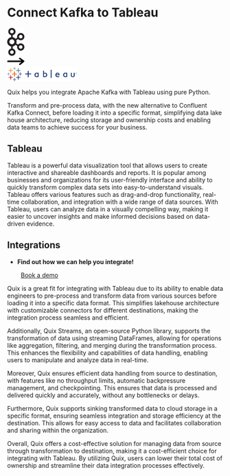 # Connect Kafka to Tableau

<div class="connect-images cards blog-grid-card" markdown>
<div>
<img src="../images/kafka_logo.png" width="40px" />
</div>
<div>
<img src="../images/arrow.svg" width="40px" />
</div>
<div>
<img src="./images/tableau_1.jpg" />
</div>
</div>

Quix helps you integrate Apache Kafka with Tableau using pure Python.

Transform and pre-process data, with the new alternative to Confluent Kafka Connect, before loading it into a specific format, simplifying data lake house architecture, reducing storage and ownership costs and enabling data teams to achieve success for your business.

## Tableau

Tableau is a powerful data visualization tool that allows users to create interactive and shareable dashboards and reports. It is popular among businesses and organizations for its user-friendly interface and ability to quickly transform complex data sets into easy-to-understand visuals. Tableau offers various features such as drag-and-drop functionality, real-time collaboration, and integration with a wide range of data sources. With Tableau, users can analyze data in a visually compelling way, making it easier to uncover insights and make informed decisions based on data-driven evidence.

## Integrations

<div class="grid cards" markdown>

- __Find out how we can help you integrate!__

    <a class="md-button md-button--primary" href="https://quix.io/book-a-demo" target="_blank" style="margin:.5rem;">Book a demo</a>

</div>


Quix is a great fit for integrating with Tableau due to its ability to enable data engineers to pre-process and transform data from various sources before loading it into a specific data format. This simplifies lakehouse architecture with customizable connectors for different destinations, making the integration process seamless and efficient.

Additionally, Quix Streams, an open-source Python library, supports the transformation of data using streaming DataFrames, allowing for operations like aggregation, filtering, and merging during the transformation process. This enhances the flexibility and capabilities of data handling, enabling users to manipulate and analyze data in real-time.

Moreover, Quix ensures efficient data handling from source to destination, with features like no throughput limits, automatic backpressure management, and checkpointing. This ensures that data is processed and delivered quickly and accurately, without any bottlenecks or delays.

Furthermore, Quix supports sinking transformed data to cloud storage in a specific format, ensuring seamless integration and storage efficiency at the destination. This allows for easy access to data and facilitates collaboration and sharing within the organization.

Overall, Quix offers a cost-effective solution for managing data from source through transformation to destination, making it a cost-efficient choice for integrating with Tableau. By utilizing Quix, users can lower their total cost of ownership and streamline their data integration processes effectively.

